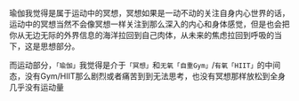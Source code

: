 瑜伽我觉得是属于运动中的冥想，冥想如果是一动不动的关注自身内心世界的话，运动中的冥想当然不会像冥想一样关注到那么深入的内心和身体感觉，但是也会把你从无边无际的外界信息的海洋拉回到自己肉体，从未来的焦虑拉回到呼吸的当下，这是思想部分。  

而运动部分，`「瑜伽」`我觉得是介于`「冥想」`和`无氧「自重Gym」`/`有氧「HIIT」`的中间态，没有Gym/HIIT那么剧烈或者痛苦到到无法思考，也没有冥想那样放松到全身几乎没有运动量  